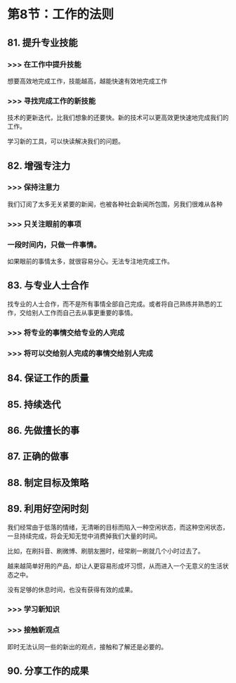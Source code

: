 # 第8节：工作的法则

## 81. 提升专业技能

### >>> 在工作中提升技能

想要高效地完成工作，技能越高，越能快速有效地完成工作

### >>> 寻找完成工作的新技能

技术的更新迭代，比我们想象的还要快。新的技术可以更高效更快速地完成我们的工作。

学习新的工具，可以快读解决我们的问题。

## 82. 增强专注力

### >>> 保持注意力

我们订阅了太多无关紧要的新闻，也被各种社会新闻所包围，另我们很难从各种

### >>> 只关注眼前的事项

### 一段时间内，只做一件事情。

如果眼前的事情太多，就很容易分心。无法专注地完成工作。

## 83. 与专业人士合作

找专业的人士合作，而不是所有事情全部自己完成。或者将自己熟练并熟悉的工作，交给别人工作而自己去从事更重要的事情。

### >>> 将专业的事情交给专业的人完成

### >>> 将可以交给别人完成的事情交给别人完成

## 84. 保证工作的质量

## 85. 持续迭代

## 86. 先做擅长的事

## 87. 正确的做事

## 88. 制定目标及策略

## 89. 利用好空闲时刻

我们经常由于低落的情绪，无清晰的目标而陷入一种空闲状态，而这种空闲状态，一旦持续完成，将会无知无觉中消费掉我们大量的时间。

比如，在刷抖音、刷微博、刷朋友圈时，经常刷一刷就几个小时过去了。

越来越简单好用的产品，却让人更容易形成坏习惯，从而进入一个无意义的生活状态之中。

没有足够的休息时间，也没有获得有效的成果。

### >>> 学习新知识

### >>> 接触新观点

即时无法认同一些的新出的观点，接触和了解还是必要的。

## 90. 分享工作的成果
